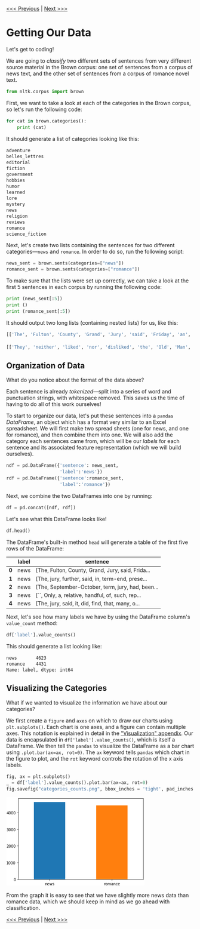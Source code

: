 [<<< Previous](03-classification.md) | [Next >>>](05-features.md)

# Getting Our Data

Let's get to coding!

We are going to _classify_ two different sets of sentences from very different source material in the Brown corpus: one set of sentences from a corpus of news text, and the other set of sentences from a corpus of romance novel text.

```python
from nltk.corpus import brown
```

First, we want to take a look at each of the categories in the Brown corpus, so let's run the following code:

```python
for cat in brown.categories():
    print (cat)
```

It should generate a list of categories looking like this:

```
adventure
belles_lettres
editorial
fiction
government
hobbies
humor
learned
lore
mystery
news
religion
reviews
romance
science_fiction
```

Next, let's create two lists containing the sentences for two different categories—`news` and `romance`. In order to do so, run the following script:

```python
news_sent = brown.sents(categories=["news"])
romance_sent = brown.sents(categories=["romance"])
```

To make sure that the lists were set up correctly, we can take a look at the first 5 sentences in each corpus by running the following code:

```python
print (news_sent[:5])
print ()
print (romance_sent[:5])
```

It should output two long lists (containing nested lists) for us, like this:

```python
[['The', 'Fulton', 'County', 'Grand', 'Jury', 'said', 'Friday', 'an', 'investigation', 'of', "Atlanta's", 'recent', 'primary', 'election', 'produced', '``', 'no', 'evidence', "''", 'that', 'any', 'irregularities', 'took', 'place', '.'], ['The', 'jury', 'further', 'said', 'in', 'term-end', 'presentments', 'that', 'the', 'City', 'Executive', 'Committee', ',', 'which', 'had', 'over-all', 'charge', 'of', 'the', 'election', ',', '``', 'deserves', 'the', 'praise', 'and', 'thanks', 'of', 'the', 'City', 'of', 'Atlanta', "''", 'for', 'the', 'manner', 'in', 'which', 'the', 'election', 'was', 'conducted', '.'], ['The', 'September-October', 'term', 'jury', 'had', 'been', 'charged', 'by', 'Fulton', 'Superior', 'Court', 'Judge', 'Durwood', 'Pye', 'to', 'investigate', 'reports', 'of', 'possible', '``', 'irregularities', "''", 'in', 'the', 'hard-fought', 'primary', 'which', 'was', 'won', 'by', 'Mayor-nominate', 'Ivan', 'Allen', 'Jr.', '.'], ['``', 'Only', 'a', 'relative', 'handful', 'of', 'such', 'reports', 'was', 'received', "''", ',', 'the', 'jury', 'said', ',', '``', 'considering', 'the', 'widespread', 'interest', 'in', 'the', 'election', ',', 'the', 'number', 'of', 'voters', 'and', 'the', 'size', 'of', 'this', 'city', "''", '.'], ['The', 'jury', 'said', 'it', 'did', 'find', 'that', 'many', 'of', "Georgia's", 'registration', 'and', 'election', 'laws', '``', 'are', 'outmoded', 'or', 'inadequate', 'and', 'often', 'ambiguous', "''", '.']]

[['They', 'neither', 'liked', 'nor', 'disliked', 'the', 'Old', 'Man', '.'], ['To', 'them', 'he', 'could', 'have', 'been', 'the', 'broken', 'bell', 'in', 'the', 'church', 'tower', 'which', 'rang', 'before', 'and', 'after', 'Mass', ',', 'and', 'at', 'noon', ',', 'and', 'at', 'six', 'each', 'evening', '--', 'its', 'tone', ',', 'repetitive', ',', 'monotonous', ',', 'never', 'breaking', 'the', 'boredom', 'of', 'the', 'streets', '.'], ['The', 'Old', 'Man', 'was', 'unimportant', '.'], ['Yet', 'if', 'he', 'were', 'not', 'there', ',', 'they', 'would', 'have', 'missed', 'him', ',', 'as', 'they', 'would', 'have', 'missed', 'the', 'sounds', 'of', 'bees', 'buzzing', 'against', 'the', 'screen', 'door', 'in', 'early', 'June', ';', ';'], ['or', 'the', 'smell', 'of', 'thick', 'tomato', 'paste', '--', 'the', 'ripe', 'smell', 'that', 'was', 'both', 'sweet', 'and', 'sour', '--', 'rising', 'up', 'from', 'aluminum', 'trays', 'wrapped', 'in', 'fly-dotted', 'cheesecloth', '.']]
```

## Organization of Data

What do you notice about the format of the data above?

Each sentence is already _tokenized_—split into a series of word and punctuation strings, with whitespace removed. This saves us the time of having to do all of this work ourselves!

To start to organize our data, let's put these sentences into a `pandas` _DataFrame_, an object which has a format very similar to an Excel spreadsheet. We will first make two spread sheets (one for news, and one for romance), and then combine them into one. We will also add the category each sentences came from, which will be our _labels_ for each sentence and its associated feature representation (which we will build ourselves).

```python
ndf = pd.DataFrame({'sentence': news_sent,
                    'label':'news'})
rdf = pd.DataFrame({'sentence':romance_sent,
                    'label':'romance'})
```

Next, we combine the two DataFrames into one by running:

```python
df = pd.concat([ndf, rdf])
```

Let's see what this DataFrame looks like!

```python
df.head()
```

The DataFrame's built-in method `head` will generate a table of the first five rows of the DataFrame:

|       | label  | sentence
| ---   | ---    | ---
| **0** | news   | [The, Fulton, County, Grand, Jury, said, Frida...
| **1** | news   | [The, jury, further, said, in, term-end, prese...
| **2** | news   | [The, September-October, term, jury, had, been...
| **3** | news   | [``, Only, a, relative, handful, of, such, rep...
| **4** | news   | [The, jury, said, it, did, find, that, many, o...

Next, let's see how many labels we have by using the DataFrame column's `value_count` method:

```python
df['label'].value_counts()
```

This should generate a list looking like:

```
news       4623
romance    4431
Name: label, dtype: int64
```

## Visualizing the Categories

What if we wanted to visualize the information we have about our categories?

We first create a `figure` and `axes` on which to draw our charts using `plt.subplots()`. Each chart is one axes, and a figure can contain multiple axes. This notation is explained in detail in the ["Visualization" appendix](a01-visualize.md). Our data is encapsulated in `df['label'].value_counts()`, which is itself a DataFrame. We then tell the `pandas` to visualize the DataFrame as a bar chart using `.plot.bar(ax=ax, rot=0)`. The `ax` keyword tells `pandas` which chart in the figure to plot, and the `rot` keyword controls the rotation of the x axis labels.

```python
fig, ax = plt.subplots()
_ = df['label'].value_counts().plot.bar(ax=ax, rot=0)
fig.savefig("categories_counts.png", bbox_inches = 'tight', pad_inches = 0)
```

![bar graph showing number of news articles vs number of romance articles. The heights are about equal but slightly more romance articles than news articles](images/categories_counts.png)

From the graph it is easy to see that we have slightly more news data than romance data, which we should keep in mind as we go ahead with classification.

[<<< Previous](03-classification.md) | [Next >>>](05-features.md)
